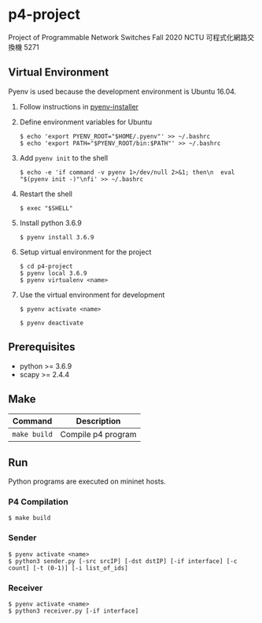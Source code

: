 # p4-project
Project of Programmable Network Switches Fall 2020 NCTU 可程式化網路交換機 5271



## Virtual Environment  
Pyenv is used because the development environment is Ubuntu 16.04.  
1. Follow instructions in [pyenv-installer](https://github.com/pyenv/pyenv-installer)  

2. Define environment variables for Ubuntu  
    ```shell
    $ echo 'export PYENV_ROOT="$HOME/.pyenv"' >> ~/.bashrc
    $ echo 'export PATH="$PYENV_ROOT/bin:$PATH"' >> ~/.bashrc
    ```

3. Add `pyenv init` to the shell  
    ```shell
    $ echo -e 'if command -v pyenv 1>/dev/null 2>&1; then\n  eval "$(pyenv init -)"\nfi' >> ~/.bashrc
    ```

4. Restart the shell  
    ```shell
    $ exec "$SHELL"
    ```

5. Install python 3.6.9  
    ```shell
    $ pyenv install 3.6.9
    ```

6. Setup virtual environment for the project  
    ```shell
    $ cd p4-project
    $ pyenv local 3.6.9
    $ pyenv virtualenv <name>
    ```

7. Use the virtual environment for development  
    ```shell
    $ pyenv activate <name>
    ```
    ```shell
    $ pyenv deactivate
    ```



## Prerequisites
* python >= 3.6.9
* scapy >= 2.4.4



## Make
|Command|Description|
|---|---|
|`make build`|Compile p4 program|



## Run  
Python programs are executed on mininet hosts.

### P4 Compilation  
   ```shell
   $ make build
   ```

### Sender  
   ```shell
   $ pyenv activate <name>
   $ python3 sender.py [-src srcIP] [-dst dstIP] [-if interface] [-c count] [-t (0-1)] [-i list_of_ids]
   ```

### Receiver  
   ```shell
   $ pyenv activate <name>
   $ python3 receiver.py [-if interface]
   ```
